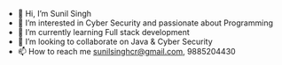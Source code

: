- 👋 Hi, I’m Sunil Singh
- 👀 I’m interested in Cyber Security and passionate about Programming
- 🌱 I’m currently learning Full stack development
- 💞️ I’m looking to collaborate on Java & Cyber Security
- 📫 How to reach me sunilsinghcr@gmail.com, 9885204430

<!---
sunilsinghcr/sunilsinghcr is a ✨ special ✨ repository because its `README.md` (this file) appears on your GitHub profile.
You can click the Preview link to take a look at your changes.
--->
